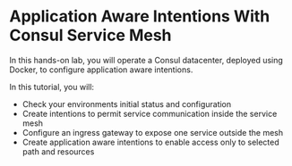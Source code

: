 # Application Aware Intentions With Consul Service Mesh

In this hands-on lab, you will operate a Consul datacenter, deployed using Docker, to configure application aware intentions.

In this tutorial, you will:

- Check your environments initial status and configuration
- Create intentions to permit service communication inside the service mesh
- Configure an ingress gateway to expose one service outside the mesh
- Create application aware intentions to enable access only to selected path and resources





